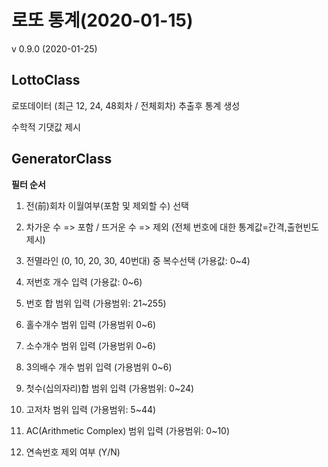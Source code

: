 
# 로또 통계(2020-01-15)

v 0.9.0 (2020-01-25)

## LottoClass

로또데이터 (최근 12, 24, 48회차 / 전체회차) 추출후 통계 생성

수학적 기댓값 제시

## GeneratorClass

**필터 순서**

1. 전(前)회차 이월여부(포함 및 제외할 수) 선택

2. 차가운 수 => 포함 / 뜨거운 수 => 제외 (전체 번호에 대한 통계값=간격,출현빈도 제시)

3. 전멸라인 (0, 10, 20, 30, 40번대) 중 복수선택 (가용값: 0~4)

4. 저번호 개수 입력 (가용값: 0~6)

5. 번호 합 범위 입력 (가용범위: 21~255)

6. 홀수개수 범위 입력 (가용범위 0~6)

7. 소수개수 범위 입력 (가용범위 0~6)

8. 3의배수 개수 범위 입력 (가용범위 0~6)

9. 첫수(십의자리)합 범위 입력 (가용범위: 0~24)

10. 고저차 범위 입력 (가용범위: 5~44)

11. AC(Arithmetic Complex) 범위 입력 (가용범위: 0~10)

12. 연속번호 제외 여부 (Y/N)
